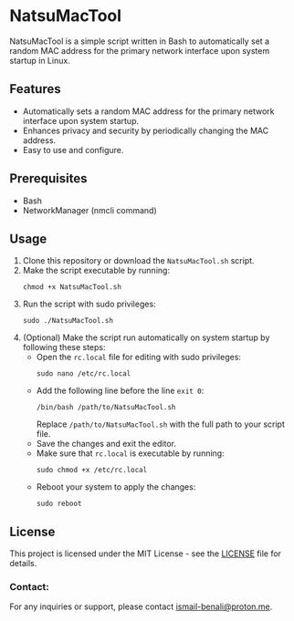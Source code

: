 # NatsuMacTool

NatsuMacTool is a simple script written in Bash to automatically set a random MAC address for the primary network interface upon system startup in Linux.

## Features

- Automatically sets a random MAC address for the primary network interface upon system startup.
- Enhances privacy and security by periodically changing the MAC address.
- Easy to use and configure.

## Prerequisites

- Bash
- NetworkManager (nmcli command)

## Usage

1. Clone this repository or download the `NatsuMacTool.sh` script.
2. Make the script executable by running:
    ```
    chmod +x NatsuMacTool.sh
    ```
3. Run the script with sudo privileges:
    ```
    sudo ./NatsuMacTool.sh
    ```
4. (Optional) Make the script run automatically on system startup by following these steps:
   - Open the `rc.local` file for editing with sudo privileges:
     ```
     sudo nano /etc/rc.local
     ```
   - Add the following line before the line `exit 0`:
     ```
     /bin/bash /path/to/NatsuMacTool.sh
     ```
     Replace `/path/to/NatsuMacTool.sh` with the full path to your script file.
   - Save the changes and exit the editor.
   - Make sure that `rc.local` is executable by running:
     ```
     sudo chmod +x /etc/rc.local
     ```
   - Reboot your system to apply the changes:
     ```
     sudo reboot
     ```

## License

This project is licensed under the MIT License - see the [LICENSE](LICENSE) file for details.

### Contact:

For any inquiries or support, please contact ismail-benali@proton.me.
